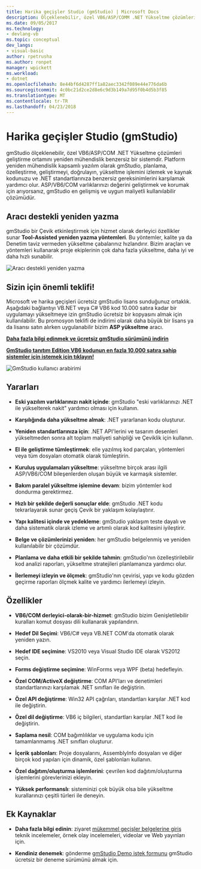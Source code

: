 ```yaml
---
title: Harika geçişler Studio (gmStudio) | Microsoft Docs
description: Ölçeklenebilir, özel VB6/ASP/COMM .NET Yükseltme çözümlerine için harika geçiş aracı
ms.date: 09/05/2017
ms.technology:
- devlang-vb
ms.topic: conceptual
dev_langs:
- visual-basic
author: rpetrusha
ms.author: ronpet
manager: wpickett
ms.workload:
- dotnet
ms.openlocfilehash: 8e44bf6d4287ff1a82aec3342f089e44e776da6b
ms.sourcegitcommit: 4c0bc21d2ce2d8e6c9d3b149a7d95f0b4d5b3f85
ms.translationtype: MT
ms.contentlocale: tr-TR
ms.lasthandoff: 04/23/2018
---
```

# <a name="great-migrations-studio-gmstudio"></a>Harika geçişler Studio (gmStudio)

gmStudio ölçeklenebilir, özel VB6/ASP/COM .NET Yükseltme çözümleri geliştirme ortamını yeniden mühendislik benzersiz bir sistemdir. Platform yeniden mühendislik kapsamlı yazılım olarak gmStudio, planlama, özelleştirme, geliştirmeyi, doğrulayın, yükseltme işlemini izlemek ve kaynak kodunuzu ve .NET standartlarınıza benzersiz gereksinimlerini karşılamak yardımcı olur.  ASP/VB6/COM varlıklarınızı değerini geliştirmek ve korumak için arıyorsanız, gmStudio en gelişmiş ve uygun maliyetli kullanılabilir çözümüdür. 

## <a name="the-tool-assisted-rewrite"></a>Aracı destekli yeniden yazma

gmStudio bir Çevik etkinleştirmek için hizmet olarak derleyici özellikler sunar **Tool-Assisted yeniden yazma yöntemleri**. Bu yöntemler, kalite ya da Denetim taviz vermeden yükseltme çabalarınız hızlandırır. Bizim araçları ve yöntemleri kullanarak proje ekiplerinin çok daha fazla yükseltme, daha iyi ve daha hızlı sunabilir.

![Aracı destekli yeniden yazma](./media/tool-assisted-rewrite.png) 

## <a name="important-offer-for-you"></a>Sizin için önemli teklifi!

Microsoft ve harika geçişleri ücretsiz gmStudio lisans sunduğunuz ortaklık. Aşağıdaki bağlantıyı VB.NET veya C# VB6 kod 10.000 satıra kadar bir uygulamayı yükseltmeye izin gmStudio ücretsiz bir kopyasını almak için kullanılabilir. Bu promosyon teklifi de indirimi olarak daha büyük bir lisans ya da lisansı satın alırken uygulanabilir bizim **ASP yükseltme** aracı.

[**Daha fazla bilgi edinmek ve ücretsiz gmStudio sürümünü indirin**](http://www.greatmigrations.com/resources/gmstudio-promotion.aspx)

[**GmStudio tanıtım Edition VB6 kodunun en fazla 10.000 satıra sahip sistemler için istemek için tıklayın!**](http://www.greatmigrations.com/resources/gmstudio-promotion.aspx)

![GmStudio kullanıcı arabirimi](./media/gmstudio-ui.png) 

## <a name="benefits"></a>Yararları

- **Eski yazılım varlıklarınızı nakit içinde**: gmStudio "eski varlıklarınızı .NET ile yükselterek nakit" yardımcı olması için kullanın.

- **Karşılığında daha yükseltme almak**: .NET yararlanan kodu oluşturur.

- **Yeniden standartlarınıza için**: .NET API'lerini ve tasarım desenleri yükseltmeden sonra alt toplam maliyeti sahipliği ve Çeviklik için kullanın.  

- **El ile geliştirme tümleştirmek**: elle yazılmış kod parçaları, yöntemleri veya tüm dosyaları otomatik olarak tümleştirin. 

- **Kuruluş uygulamaları yükseltme**: yükseltme birçok arası ilgili ASP/VB6/COM bileşenlerden oluşan büyük ve karmaşık sistemler.

- **Bakım paralel yükseltme işlemine devam**: bizim yöntemler kod dondurma gerektirmez.  

- **Hızlı bir şekilde değerli sonuçlar elde**: gmStudio .NET kodu tekrarlayarak sunar geçiş Çevik bir yaklaşım kolaylaştırır.
 
- **Yapı kalitesi içinde ve yedekleme**: gmStudio yaklaşım teste dayalı ve daha sistematik olarak izleme ve artımlı olarak kod kalitesini iyileştirir.

- **Belge ve çözümlerinizi yeniden**: her gmStudio belgelenmiş ve yeniden kullanılabilir bir çözümdür.

- **Planlama ve daha etkili bir şekilde tahmin**: gmStudio'nın özelleştirilebilir kod analizi raporları, yükseltme stratejileri planlamanıza yardımcı olur.

- **İlerlemeyi izleyin ve ölçmek**: gmStudio'nın çevirisi, yapı ve kodu gözden geçirme raporları ölçmek kalite ve yardımcı ilerlemeyi izleyin.

## <a name="features"></a>Özellikler

- **VB6/COM derleyici-olarak-bir-hizmet**: gmStudio bizim Genişletilebilir kuralları komut dosyası dili kullanarak yapılandırın.

- **Hedef Dil Seçimi**: VB6/C# veya VB.NET COM'da otomatik olarak yeniden yazın.

- **Hedef IDE seçimine**: VS2010 veya Visual Studio IDE olarak VS2012 seçin.

- **Forms değiştirme seçimine**: WinForms veya WPF (beta) hedefleyin.

- **Özel COM/ActiveX değiştirme**: COM API'ları ve denetimleri standartlarınızı karşılamak .NET sınıfları ile değiştirin.

- **Özel API değiştirme**: Win32 API çağrıları, standartları karşılar .NET kod ile değiştirin.

- **Özel dil değiştirme**: VB6 iç bilgileri, standartları karşılar .NET kod ile değiştirin.

- **Saplama nesil**: COM bağımlılıklar ve uygulama kodu için tamamlanmamış .NET sınıfları oluşturur.

- **İçerik şablonları**: Proje dosyalarını, AssemblyInfo dosyaları ve diğer birçok kod yapıları için dinamik, özel şablonları kullanın.

- **Özel dağıtım/oluşturma işlemlerini**: çevrilen kod dağıtım/oluşturma işlemlerini görevlerinizi ekleyin.

- **Yüksek performanslı**: sisteminizi çok büyük olsa bile yükseltme kurallarınızı çeşitli türleri ile deneyin.

## <a name="additional-resources"></a>Ek Kaynaklar

- **Daha fazla bilgi edinin**: ziyaret [mükemmel geçişler belgelerine giriş](https://www.greatmigrations.com/resources/documentation.aspx) teknik incelemeler, örnek olay incelemeleri, videolar ve Web yayınları için.

- **Kendiniz denemek**: gönderme [gmStudio Demo istek formunu](http://www.greatmigrations.com/resources/gmstudio-promotion.aspx) gmStudio ücretsiz bir deneme sürümünü almak için.
  
